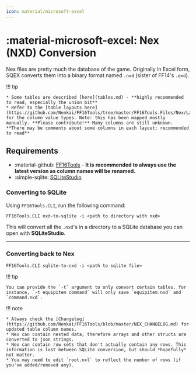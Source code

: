 ```yaml
---
icon: material/microsoft-excel
---
```


# :material-microsoft-excel: Nex (NXD) Conversion

Nex files are pretty much the database of the game. Originally in Excel form, SQEX converts them into a binary format named `.nxd` (sister of FF14's `.exd`).

!!! tip

    * Some tables are described [here](tables.md) - **highly recommended to read, especially the union bit**
    * Refer to the [table layouts here](https://github.com/Nenkai/FF16Tools/tree/master/FF16Tools.Files/Nex/Layouts) for the column value types. Note: this has been mapped mostly manually. **Please contribute!** Many columns are still unknown. **There may be comments about some columns in each layout; recommended to read**

## Requirements

* :material-github: [FF16Tools](https://github.com/Nenkai/FF16Tools) - **It is recommended to always use the latest version as column names will be renamed.**
* :simple-sqlite: [SQLiteStudio](https://sqlitestudio.pl/)

### Converting to SQLite

Using `FF16Tools.CLI`, run the following command:

```
FF16Tools.CLI nxd-to-sqlite -i <path to directory with nxd>
```

This will convert all the `.nxd`'s in a directory to a SQLite database you can open with **SQLiteStudio**.

---

### Converting back to Nex

```
FF16Tools.CLI sqlite-to-nxd -i <path to sqlite file>
```

!!! tip

    You can provide the `-t` argument to only convert certain tables. for instance, `-t equipitem command` will only save `equipitem.nxd` and `command.nxd`.

!!! note

    * Always check the [Changelog](https://github.com/Nenkai/FF16Tools/blob/master/NEX_CHANGELOG.md) for updated table column names.
    * Nex can contain nested data, therefore arrays and other structs are converted to json strings.
    * Nex can contain row sets that don't actually contain any rows. This information is lost between SQLite conversion, but should *hopefully* not matter.
    * You may need to edit `root.nxl` to reflect the number of rows (if you've added/removed any).